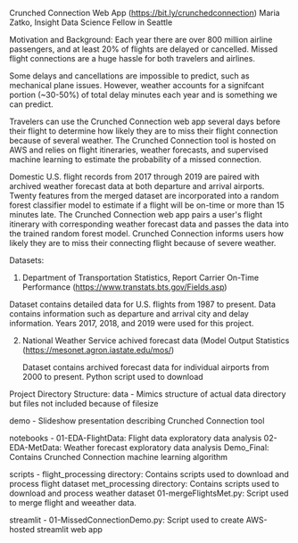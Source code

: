 Crunched Connection Web App (https://bit.ly/crunchedconnection)
Maria Zatko, Insight Data Science Fellow in Seattle

Motivation and Background:
Each year there are over 800 million airline passengers, and at least 20% of flights are delayed or cancelled. Missed flight connections are a huge hassle for both travelers and airlines.

Some delays and cancellations are impossible to predict, such as mechanical plane issues. However, weather accounts for a signifcant portion (~30-50%) of total delay minutes each year and is something we can predict.  

Travelers can use the Crunched Connection web app several days before their flight to determine how likely they are to miss their flight connection because of several weather. The Crunched Connection tool is hosted on AWS and relies on flight itineraries, weather forecasts, and supervised machine learning to estimate the probability of a missed connection.

Domestic U.S. flight records from 2017 through 2019 are paired with archived weather forecast data at both departure and arrival airports. Twenty features from the merged dataset are incorporated into a random forest classifier model to estimate if a flight will be on-time or more than 15 minutes late. The Crunched Connection web app pairs a user's flight itinerary with corresponding weather forecast data and passes the data into the trained random forest model. Crunched Connection informs users how likely they are to miss their connecting flight because of severe weather.

Datasets:
1. Department of Transportation Statistics, Report Carrier On-Time Performance
  (https://www.transtats.bts.gov/Fields.asp)

  Dataset contains detailed data for U.S. flights from 1987 to present. Data contains information such as departure and arrival city and delay information. Years 2017, 2018, and 2019 were used for this project.

2. National Weather Service achived forecast data (Model Output Statistics
   (https://mesonet.agron.iastate.edu/mos/)

   Dataset contains archived forecast data for individual airports from 2000 to present. Python script used to download

Project Directory Structure:
data -
  Mimics structure of actual data directory but files not included because of  filesize

demo -
  Slideshow presentation describing Crunched Connection tool

notebooks -
  01-EDA-FlightData: Flight data exploratory data analysis
  02-EDA-MetData: Weather forecast exploratory data analysis
  Demo_Final: Contains Crunched Connection machine learning algorithm

scripts -
  flight_processing directory: Contains scripts used to download and process flight dataset
  met_processing directory: Contains scripts used to download and process weather dataset
  01-mergeFlightsMet.py: Script used to merge flight and weeather data.

streamlit -
  01-MissedConnectionDemo.py: Script used to create AWS-hosted streamlit web app
